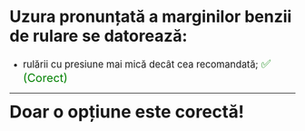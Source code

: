 # Uzura pronunțată a marginilor benzii de rulare se datorează:

- <span style="font-size: larger;">rulării cu presiune mai mică decât cea recomandată; <span style="color: green; font-size: larger;">✅ (Corect)</span></span>

---

<span style="font-size: 30px; font-weight: bold;">**Doar o opțiune este corectă!**</span>